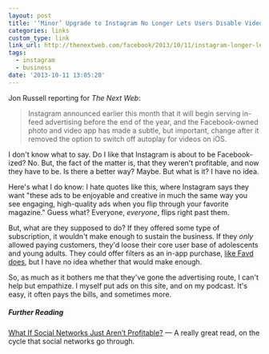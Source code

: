 ```yaml
---
layout: post
title: '‘Minor’ Upgrade to Instagram No Longer Lets Users Disable Video Autoplay'
categories: links
custom_type: link
link_url: http://thenextweb.com/facebook/2013/10/11/instagram-longer-lets-users-disable-video-autoplay-small-important-step-towards-ads/
tags:
  - instagram
  - business
date: '2013-10-11 13:05:20'
---
```

Jon Russell reporting for *The Next Web*:

>Instagram announced earlier this month that it will begin serving in-feed advertising before the end of the year, and the Facebook-owned photo and video app has made a subtle, but important, change after it removed the option to switch off autoplay for videos on iOS.

I don't know what to say. Do I like that Instagram is about to be Facebook-ized? No. But, the fact of the matter is, that they weren't profitable, and now they have to be. Is there a better way? Maybe. But what is it? I have no idea.

Here's what I do know: I hate quotes like this, where Instagram says they want "these ads to be enjoyable and creative in much the same way you see engaging, high-quality ads when you flip through your favorite magazine." Guess what? Everyone, *everyone*, flips right past them.

But, what are they supposed to do? If they offered some type of subscription, it wouldn't make enough to sustain the business. If they *only* allowed paying customers, they'd loose their core user base of adolescents and young adults. They could offer filters as an in-app purchase, [like Favd does](http://favd.net/), but I have no idea whether that would make enough.

So, as much as it bothers me that they've gone the advertising route, I can't help but empathize. I myself put ads on this site, and on my podcast. It's easy, it often pays the bills, and sometimes more.

##### Further Reading
[What If Social Networks Just Aren’t Profitable?](http://powazek.com/posts/3024) — A really great read, on the cycle that social networks go through.
